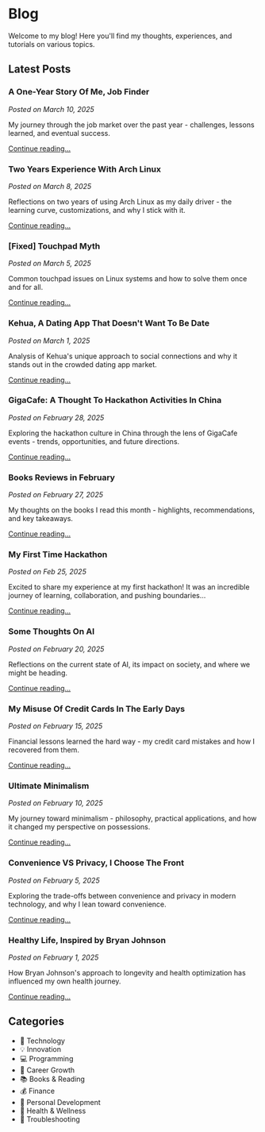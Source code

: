# Blog

Welcome to my blog! Here you'll find my thoughts, experiences, and tutorials on various topics.

## Latest Posts

### A One-Year Story Of Me, Job Finder
*Posted on March 10, 2025*

My journey through the job market over the past year - challenges, lessons learned, and eventual success.

[Continue reading...](/blog/job-search-journey.md)

### Two Years Experience With Arch Linux
*Posted on March 8, 2025*

Reflections on two years of using Arch Linux as my daily driver - the learning curve, customizations, and why I stick with it.

[Continue reading...](/blog/arch-linux-experience.md)

### [Fixed] Touchpad Myth
*Posted on March 5, 2025*

Common touchpad issues on Linux systems and how to solve them once and for all.

[Continue reading...](/blog/touchpad-fix.md)

### Kehua, A Dating App That Doesn't Want To Be Date
*Posted on March 1, 2025*

Analysis of Kehua's unique approach to social connections and why it stands out in the crowded dating app market.

[Continue reading...](/blog/kehua-dating-app.md)

### GigaCafe: A Thought To Hackathon Activities In China
*Posted on February 28, 2025*

Exploring the hackathon culture in China through the lens of GigaCafe events - trends, opportunities, and future directions.

[Continue reading...](/blog/gigacafe-hackathons.md)

### Books Reviews in February
*Posted on February 27, 2025*

My thoughts on the books I read this month - highlights, recommendations, and key takeaways.

[Continue reading...](/blog/february-book-reviews.md)

### My First Time Hackathon
*Posted on Feb 25, 2025*

Excited to share my experience at my first hackathon! It was an incredible journey of learning, collaboration, and pushing boundaries...

[Continue reading...](/blog/my-first-hackathon.md)

### Some Thoughts On AI
*Posted on February 20, 2025*

Reflections on the current state of AI, its impact on society, and where we might be heading.

[Continue reading...](/blog/thoughts-on-ai.md)

### My Misuse Of Credit Cards In The Early Days
*Posted on February 15, 2025*

Financial lessons learned the hard way - my credit card mistakes and how I recovered from them.

[Continue reading...](/blog/credit-card-mistakes.md)

### Ultimate Minimalism
*Posted on February 10, 2025*

My journey toward minimalism - philosophy, practical applications, and how it changed my perspective on possessions.

[Continue reading...](/blog/ultimate-minimalism.md)

### Convenience VS Privacy, I Choose The Front
*Posted on February 5, 2025*

Exploring the trade-offs between convenience and privacy in modern technology, and why I lean toward convenience.

[Continue reading...](/blog/convenience-vs-privacy.md)

### Healthy Life, Inspired by Bryan Johnson
*Posted on February 1, 2025*

How Bryan Johnson's approach to longevity and health optimization has influenced my own health journey.

[Continue reading...](/blog/healthy-life-bryan-johnson.md)

## Categories

- 📱 Technology
- 💡 Innovation
- 💻 Programming
- 🚀 Career Growth
- 📚 Books & Reading
- 💰 Finance
- 🧠 Personal Development
- 🏥 Health & Wellness
- 🔧 Troubleshooting 